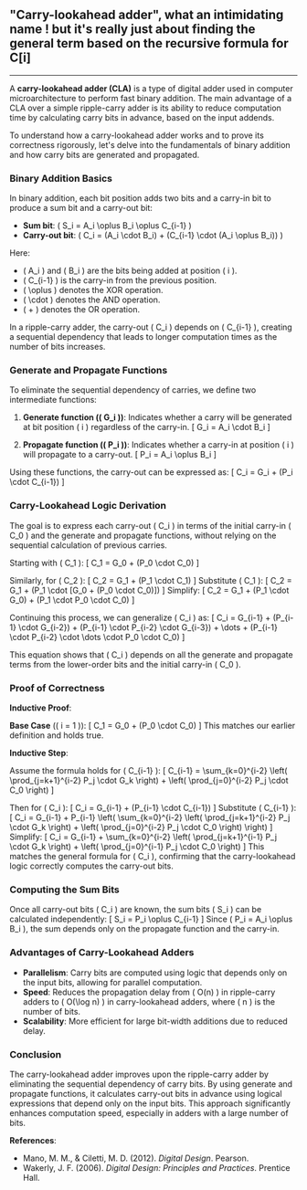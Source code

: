 ## "Carry-lookahead adder", what an intimidating name ! but it's really just about finding the general term based on the recursive formula for C[i]

---

A **carry-lookahead adder (CLA)** is a type of digital adder used in computer microarchitecture to perform fast binary addition. The main advantage of a CLA over a simple ripple-carry adder is its ability to reduce computation time by calculating carry bits in advance, based on the input addends.

To understand how a carry-lookahead adder works and to prove its correctness rigorously, let's delve into the fundamentals of binary addition and how carry bits are generated and propagated.

### Binary Addition Basics

In binary addition, each bit position adds two bits and a carry-in bit to produce a sum bit and a carry-out bit:

- **Sum bit**: \( S_i = A_i \oplus B_i \oplus C_{i-1} \)
- **Carry-out bit**: \( C_i = (A_i \cdot B_i) + (C_{i-1} \cdot (A_i \oplus B_i)) \)

Here:
- \( A_i \) and \( B_i \) are the bits being added at position \( i \).
- \( C_{i-1} \) is the carry-in from the previous position.
- \( \oplus \) denotes the XOR operation.
- \( \cdot \) denotes the AND operation.
- \( + \) denotes the OR operation.

In a ripple-carry adder, the carry-out \( C_i \) depends on \( C_{i-1} \), creating a sequential dependency that leads to longer computation times as the number of bits increases.

### Generate and Propagate Functions

To eliminate the sequential dependency of carries, we define two intermediate functions:

1. **Generate function (\( G_i \))**: Indicates whether a carry will be generated at bit position \( i \) regardless of the carry-in.
   \[
   G_i = A_i \cdot B_i
   \]

2. **Propagate function (\( P_i \))**: Indicates whether a carry-in at position \( i \) will propagate to a carry-out.
   \[
   P_i = A_i \oplus B_i
   \]

Using these functions, the carry-out can be expressed as:
\[
C_i = G_i + (P_i \cdot C_{i-1})
\]

### Carry-Lookahead Logic Derivation

The goal is to express each carry-out \( C_i \) in terms of the initial carry-in \( C_0 \) and the generate and propagate functions, without relying on the sequential calculation of previous carries.

Starting with \( C_1 \):
\[
C_1 = G_0 + (P_0 \cdot C_0)
\]

Similarly, for \( C_2 \):
\[
C_2 = G_1 + (P_1 \cdot C_1)
\]
Substitute \( C_1 \):
\[
C_2 = G_1 + (P_1 \cdot [G_0 + (P_0 \cdot C_0)])
\]
Simplify:
\[
C_2 = G_1 + (P_1 \cdot G_0) + (P_1 \cdot P_0 \cdot C_0)
\]

Continuing this process, we can generalize \( C_i \) as:
\[
C_i = G_{i-1} + (P_{i-1} \cdot G_{i-2}) + (P_{i-1} \cdot P_{i-2} \cdot G_{i-3}) + \dots + (P_{i-1} \cdot P_{i-2} \cdot \dots \cdot P_0 \cdot C_0)
\]

This equation shows that \( C_i \) depends on all the generate and propagate terms from the lower-order bits and the initial carry-in \( C_0 \).

### Proof of Correctness

**Inductive Proof**:

**Base Case** (\( i = 1 \)):
\[
C_1 = G_0 + (P_0 \cdot C_0)
\]
This matches our earlier definition and holds true.

**Inductive Step**:

Assume the formula holds for \( C_{i-1} \):
\[
C_{i-1} = \sum_{k=0}^{i-2} \left( \prod_{j=k+1}^{i-2} P_j \cdot G_k \right) + \left( \prod_{j=0}^{i-2} P_j \cdot C_0 \right)
\]

Then for \( C_i \):
\[
C_i = G_{i-1} + (P_{i-1} \cdot C_{i-1})
\]
Substitute \( C_{i-1} \):
\[
C_i = G_{i-1} + P_{i-1} \left( \sum_{k=0}^{i-2} \left( \prod_{j=k+1}^{i-2} P_j \cdot G_k \right) + \left( \prod_{j=0}^{i-2} P_j \cdot C_0 \right) \right)
\]
Simplify:
\[
C_i = G_{i-1} + \sum_{k=0}^{i-2} \left( \prod_{j=k+1}^{i-1} P_j \cdot G_k \right) + \left( \prod_{j=0}^{i-1} P_j \cdot C_0 \right)
\]
This matches the general formula for \( C_i \), confirming that the carry-lookahead logic correctly computes the carry-out bits.

### Computing the Sum Bits

Once all carry-out bits \( C_i \) are known, the sum bits \( S_i \) can be calculated independently:
\[
S_i = P_i \oplus C_{i-1}
\]
Since \( P_i = A_i \oplus B_i \), the sum depends only on the propagate function and the carry-in.

### Advantages of Carry-Lookahead Adders

- **Parallelism**: Carry bits are computed using logic that depends only on the input bits, allowing for parallel computation.
- **Speed**: Reduces the propagation delay from \( O(n) \) in ripple-carry adders to \( O(\log n) \) in carry-lookahead adders, where \( n \) is the number of bits.
- **Scalability**: More efficient for large bit-width additions due to reduced delay.

### Conclusion

The carry-lookahead adder improves upon the ripple-carry adder by eliminating the sequential dependency of carry bits. By using generate and propagate functions, it calculates carry-out bits in advance using logical expressions that depend only on the input bits. This approach significantly enhances computation speed, especially in adders with a large number of bits.

**References**:

- Mano, M. M., & Ciletti, M. D. (2012). *Digital Design*. Pearson.
- Wakerly, J. F. (2006). *Digital Design: Principles and Practices*. Prentice Hall.